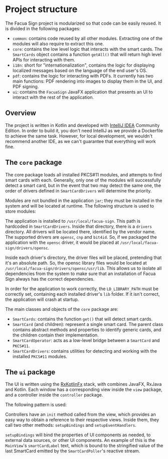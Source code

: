 # Project structure

The Facua Sign project is modularized so that code can be easily reused. It is
divided in the following packages:

* `common`: contains code reused by all other modules. Extracting one of the
modules will also require to extract this one.
* `core`: contains the low level logic that interacts with the smart cards. The
`SmartCards` object contains a function `getAll()` that will return high level
APIs for interacting with them.
* `i18n`: short for "internationalization", contains the logic for displaying
localized messages based on the language of the end user's OS.
* `pdf`: contains the logic for interacting with PDFs. It currently has two main
functions: PDF rendering into images to display them in the UI, and PDF signing.
* `ui`: contains the `FacuaSign` JavaFX application that presents an UI to
interact with the rest of the application.

## Overview

The project is written in Kotlin and developed with
[IntelliJ IDEA](https://www.jetbrains.com/idea/) Community Edition. In order to
build it, you don't need IntelliJ as we provide a Dockerfile to achieve the same
task. However, for local development, we wouldn't recommend another IDE, as we
can't guarantee that everything will work fine.

## The `core` package

The core package loads all installed PKCS#11 modules, and attempts to find
smart cards with each. Generally, only one of the modules will successfully
detect a smart card, but in the event that two may detect the same one, the
order of drivers defined in `SmartCardDrivers` will determine the priority.

Modules are not bundled in the application `jar`; they must be installed in the
system and will be located at runtime. The following structure is used to store
modules:

The application is installed to `/usr/local/facua-sign`. This path is hardcoded
in `SmartCardDrivers`. Inside that directory, there is a `drivers` directory.
All drivers will be located there, identified by the vendor name. The supported
drivers are `opensc`, `cnp` and `bit4id`. So, if we packaged the application
with the `opensc` driver, it would be placed at
`/usr/local/facua-sign/drivers/opensc`.

Inside each driver's directory, the driver files will be placed, pretending that
it's an absolute path. So, the opensc library files would be located at
`/usr/local/facua-sign/drivers/opensc/usr/lib`. This allows us to isolate all
dependencies from the system to make sure that an installation of Facua Sign
always has the correct dependencies.

In order for the application to work correctly, the `LD_LIBRARY_PATH` must be
correctly set, containing each installed driver's `lib` folder. If it isn't
correct, the application will crash at startup.

The main classes and objects of the `core` package are:

* `SmartCards`: contains the function `get()` that will detect smart cards.
* `SmartCard` (and children): represent a single smart card. The parent class
contains abstract methods and properties to identify generic cards, and the
children contain their implementation.
* `SmartCardOperator`: acts as a low-level bridge between a `SmartCard` and
`PKCS#11`.
* `SmartCardDrivers`: contains utilities for detecting and working with the
installed `PKCS#11` modules.

## The `ui` package

The UI is written using the
[RxKotlinFx](https://github.com/thomasnield/RxKotlinFX) stack, with combines
JavaFX, RxJava and Kotlin. Each window has a corresponding view inside the
`view` package, and a controller inside the `controller` package.

The following pattern is used:

Controllers have an `init` method called from the view, which provides an easy
way to obtain a reference to their respective views. Inside them, they call two
other methods: `setupBindings` and `setupEventHandlers`.

`setupBindings` will bind the properties of UI components as needed, to external
data sources, or other UI components. An example of this is the `MainView`'s
`smartCardLabel` text, which is bound to the stringified value of the last
SmartCard emitted by the `SmartCardPoller`'s reactive stream.